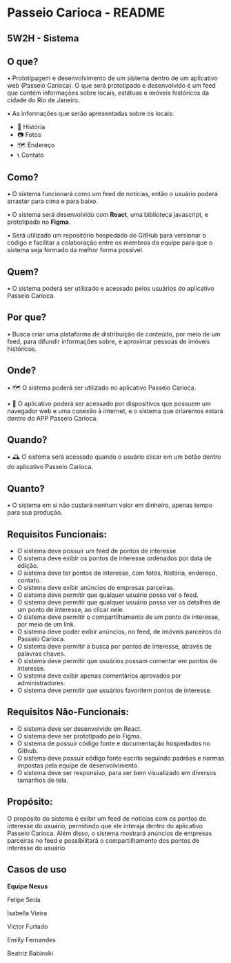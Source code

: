 # Passeio Carioca - README

## 5W2H - Sistema
## O que?

• Prototipagem e desenvolvimento de um sistema dentro de um aplicativo web (Passeio Carioca). O que será prototipado e desenvolvido é um feed que contém informações sobre locais, estátuas e imóveis históricos da cidade do Rio de Janeiro.

• As informações que serão apresentadas sobre os locais: 
  - 📖 História
  - 📷 Fotos
  - 🗺 Endereço
  - 📞 Contato

## Como? 

• O sistema funcionará como um feed de notícias, então o usuário poderá arrastar para cima e para baixo.

• O sistema será desenvolvido com **React**, uma biblioteca javascript, e prototipado no **Figma**.

• Será utilizado um repositório hospedado do GitHub para versionar o código e facilitar a colaboração entre os membros da equipe para que o sistema seja formado da melhor forma possível.

## Quem?

• O sistema poderá ser utilizado e acessado pelos usuários do aplicativo Passeio Carioca.

## Por que?

• Busca criar uma plataforma de distribuição de conteúdo, por meio de um feed, para difundir informações sobre, e aproximar pessoas de imóveis históricos.

## Onde?

• 🗺️ O sistema poderá ser utilizado no aplicativo Passeio Carioca.

• 📱 O aplicativo poderá ser acessado por dispositivos que possuem um navegador web e uma conexão à internet, e o sistema que criaremos estará dentro do APP Passeio Carioca.

## Quando? 

• 🕰 O sistema será acessado quando o usuário clicar em um botão dentro do aplicativo Passeio Carioca.

## Quanto?

• O sistema em si não custará nenhum valor em dinheiro, apenas tempo para sua produção.


## Requisitos Funcionais:
  - O sistema deve possuir um feed de pontos de interesse
  - O sistema deve exibir os pontos de interesse ordenados por data de edição.
  - O sistema deve ter pontos de interesse, com fotos, história, endereço, contato.
  - O sistema deve exibir anúncios de empresas parceiras.
  - O sistema deve permitir que qualquer usuário possa ver o feed.
  - O sistema deve permitir que qualquer usuário possa ver os detalhes de um ponto de interesse, ao clicar nele.
  - O sistema deve permitir o compartilhamento de um ponto de interesse, por meio de um link.
  - O sistema deve poder exibir anúncios, no feed, de imóveis parceiros do Passeio Carioca.
  - O sistema deve permitir a busca por pontos de interesse, através de palavras chaves.
  - O sistema deve permitir que usuários possam comentar em pontos de interesse.
  - O sistema deve exibir apenas comentários aprovados por administradores.
  - O sistema deve permitir que usuários favoritem pontos de interesse.

## Requisitos Não-Funcionais:
  - O sistema deve ser desenvolvido em React.
  - O sistema deve ser prototipado pelo Figma.
  - O sistema de possuir código fonte e documentação hospedados no Github.
  - O sistema deve possuir código fonte escrito seguindo padrões e normas impostas pela equipe de desenvolvimento.
  - O sistema deve ser responsivo, para ser bem visualizado em diversos tamanhos de tela.

##  Propósito:
O propósito do sistema é exibir um feed de notícias com os pontos de interesse do usuário, permitindo que ele interaja dentro do aplicativo Passeio Carioca. Além disso, o sistema mostrará anúncios de empresas parceiras no feed e possibilitará o compartilhamento dos pontos de interesse do usuário

## Casos de uso



**Equipe Nexus**

Felipe Seda

Isabella Vieira

Victor Furtado

Emilly Fernandes

Beatriz Babinski


